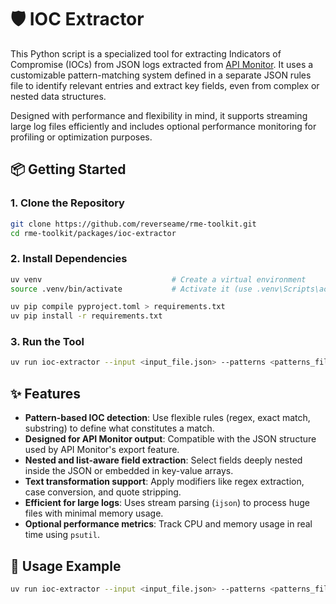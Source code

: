# 🛡️ IOC Extractor

This Python script is a specialized tool for extracting Indicators of Compromise (IOCs) from JSON logs extracted from [API Monitor](http://www.rohitab.com/apimonitor). It uses a customizable pattern-matching system defined in a separate JSON rules file to identify relevant entries and extract key fields, even from complex or nested data structures.

Designed with performance and flexibility in mind, it supports streaming large log files efficiently and includes optional performance monitoring for profiling or optimization purposes.

## 📦 Getting Started

### 1. Clone the Repository

```bash
git clone https://github.com/reverseame/rme-toolkit.git
cd rme-toolkit/packages/ioc-extractor
```

### 2. Install Dependencies

```bash
uv venv                             # Create a virtual environment
source .venv/bin/activate           # Activate it (use .venv\Scripts\activate on Windows)
```

```bash
uv pip compile pyproject.toml > requirements.txt
uv pip install -r requirements.txt
```

### 3. Run the Tool

```bash
uv run ioc-extractor --input <input_file.json> --patterns <patterns_file.json> [-v]
```

## ✨ Features

- **Pattern-based IOC detection**: Use flexible rules (regex, exact match, substring) to define what constitutes a match.
- **Designed for API Monitor output**: Compatible with the JSON structure used by API Monitor's export feature.
- **Nested and list-aware field extraction**: Select fields deeply nested inside the JSON or embedded in key-value arrays.
- **Text transformation support**: Apply modifiers like regex extraction, case conversion, and quote stripping.
- **Efficient for large logs**: Uses stream parsing (`ijson`) to process huge files with minimal memory usage.
- **Optional performance metrics**: Track CPU and memory usage in real time using `psutil`.

## 🚀 Usage Example

```bash
uv run ioc-extractor --input <input_file.json> --patterns <patterns_file.json> [-v]
```
